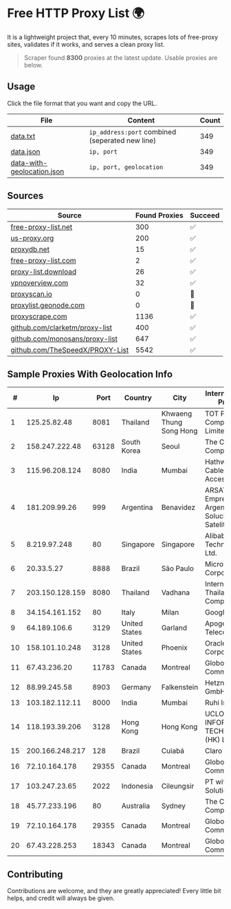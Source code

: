 
# Free HTTP Proxy List 🌍

It is a lightweight project that, every 10 minutes, scrapes lots of free-proxy sites, validates if it works, and serves a clean proxy list.


> Scraper found **8300** proxies at the latest update. Usable proxies are below.

## Usage

Click the file format that you want and copy the URL.


|File|Content|Count|
|----|-------|-----|
|[data.txt](https://raw.githubusercontent.com/themiralay/Proxy-List-World/master/data.txt)|`ip_address:port` combined (seperated new line)|349|
|[data.json](https://raw.githubusercontent.com/themiralay/Proxy-List-World/master/data.json)|`ip, port`|349|
|[data-with-geolocation.json](https://raw.githubusercontent.com/themiralay/Proxy-List-World/master/data-with-geolocation.json)|`ip, port, geolocation`|349|

## Sources

|Source|Found Proxies|Succeed|
|------|-------------|-------|
|[free-proxy-list.net](https://free-proxy-list.net)|300|✅|
|[us-proxy.org](https://www.us-proxy.org)|200|✅|
|[proxydb.net](http://proxydb.net)|15|✅|
|[free-proxy-list.com](https://free-proxy-list.com/?page=&port=&type%5B%5D=http&type%5B%5D=https&up_time=0&search=Search)|2|✅|
|[proxy-list.download](https://www.proxy-list.download/HTTP)|26|✅|
|[vpnoverview.com](https://vpnoverview.com/privacy/anonymous-browsing/free-proxy-servers)|32|✅|
|[proxyscan.io](https://www.proxyscan.io)|0|🚫|
|[proxylist.geonode.com](https://proxylist.geonode.com/api/proxy-list?limit=300&page=1&sort_by=lastChecked&sort_type=desc&protocols=http,https)|0|🚫|
|[proxyscrape.com](https://api.proxyscrape.com/v2/?request=displayproxies&protocol=http&timeout=10000&country=all&ssl=all&anonymity=all)|1136|✅|
|[github.com/clarketm/proxy-list](https://raw.githubusercontent.com/clarketm/proxy-list/master/proxy-list-raw.txt)|400|✅|
|[github.com/monosans/proxy-list](https://raw.githubusercontent.com/monosans/proxy-list/main/proxies/http.txt)|647|✅|
|[github.com/TheSpeedX/PROXY-List](https://raw.githubusercontent.com/TheSpeedX/PROXY-List/master/http.txt)|5542|✅|


## Sample Proxies With Geolocation Info

|#|Ip|Port|Country|City|Internet Service Provider|
|-|--|----|-------|----|-------------------------|
|1|125.25.82.48|8081|Thailand|Khwaeng Thung Song Hong|TOT Public Company Limited|
|2|158.247.222.48|63128|South Korea|Seoul|The Constant Company, LLC|
|3|115.96.208.124|8080|India|Mumbai|Hathway IP over Cable Internet Access|
|4|181.209.99.26|999|Argentina|Benavidez|ARSAT - Empresa Argentina de Soluciones Satelitales S.A|
|5|8.219.97.248|80|Singapore|Singapore|Alibaba (US) Technology Co., Ltd.|
|6|20.33.5.27|8888|Brazil|São Paulo|Microsoft Corporation|
|7|203.150.128.159|8080|Thailand|Vadhana|Internet Thailand Company Ltd|
|8|34.154.161.152|80|Italy|Milan|Google LLC|
|9|64.189.106.6|3129|United States|Garland|Apogee Telecom Inc.|
|10|158.101.10.248|3128|United States|Phoenix|Oracle Corporation|
|11|67.43.236.20|11783|Canada|Montreal|GloboTech Communications|
|12|88.99.245.58|8903|Germany|Falkenstein|Hetzner Online GmbH|
|13|103.182.112.11|8000|India|Mumbai|Ruhi Infotech|
|14|118.193.39.206|3128|Hong Kong|Hong Kong|UCLOUD INFORMATION TECHNOLOGY (HK) LIMITED|
|15|200.166.248.217|128|Brazil|Cuiabá|Claro S.A|
|16|72.10.164.178|29355|Canada|Montreal|GloboTech Communications|
|17|103.247.23.65|2022|Indonesia|Cileungsir|PT wifian Solution|
|18|45.77.233.196|80|Australia|Sydney|The Constant Company|
|19|72.10.164.178|29355|Canada|Montreal|GloboTech Communications|
|20|67.43.228.253|18343|Canada|Montreal|GloboTech Communications|



## Contributing

Contributions are welcome, and they are greatly appreciated! Every
little bit helps, and credit will always be given.

